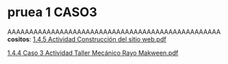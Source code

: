 # pruea 1 CASO3
AAAAAAAAAAAAAAAAAAAAAAAAAAAAAAAAAAAAAAAAAAAAAAAAA
<b>cositos</b>:
[1.4.5 Actividad Construcción del sitio web.pdf](https://github.com/hikorigunpu/EXP1Prueba/files/8533499/1.4.5.Actividad.Construccion.del.sitio.web.pdf)

[1.4.4 Caso 3 Actividad Taller Mecánico Rayo Makween.pdf](https://github.com/hikorigunpu/EXP1Prueba/files/8533521/1.4.4.Caso.3.Actividad.Taller.Mecanico.Rayo.Makween.pdf)

